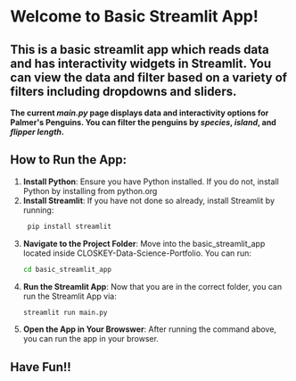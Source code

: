 # Welcome to Basic Streamlit App!

## This is a basic streamlit app which reads data and has interactivity widgets in Streamlit. You can view the data and filter based on a variety of filters including dropdowns and sliders. 

**The current *main.py* page displays data and interactivity options for Palmer's Penguins. You can filter the penguins by *species*, *island*, and *flipper length*.**

## **How to Run the App:**
1. **Install Python**: Ensure you have Python installed. If you do not, install Python by installing from python.org
2. **Install Streamlit**: If you have not done so already, install Streamlit by running: 
   ```bash
    pip install streamlit
3. **Navigate to the Project Folder**: Move into the basic_streamlit_app located inside CLOSKEY-Data-Science-Portfolio. You can run: 
    ```bash 
    cd basic_streamlit_app
4. **Run the Streamlit App**: Now that you are in the correct folder, you can run the Streamlit App via:
   ```bash
   streamlit run main.py 
6. **Open the App in Your Browswer**: After running the command above, you can run the app in your browser. 

## **Have Fun!!**
